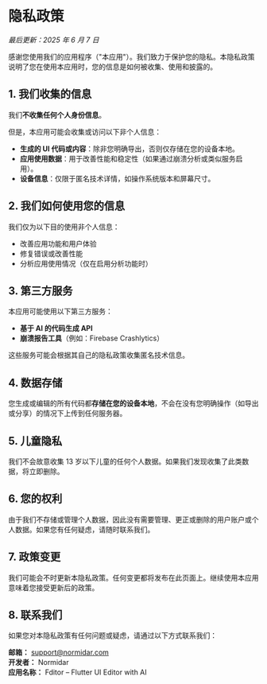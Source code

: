 # 隐私政策

_最后更新：2025 年 6 月 7 日_

感谢您使用我们的应用程序（"本应用"）。我们致力于保护您的隐私。本隐私政策说明了您在使用本应用时，您的信息是如何被收集、使用和披露的。

## 1. 我们收集的信息

我们**不收集任何个人身份信息**。

但是，本应用可能会收集或访问以下非个人信息：

- **生成的 UI 代码或内容**：除非您明确导出，否则仅存储在您的设备本地。
- **应用使用数据**：用于改善性能和稳定性（如果通过崩溃分析或类似服务启用）。
- **设备信息**：仅限于匿名技术详情，如操作系统版本和屏幕尺寸。

## 2. 我们如何使用您的信息

我们仅为以下目的使用非个人信息：

- 改善应用功能和用户体验
- 修复错误或改善性能
- 分析应用使用情况（仅在启用分析功能时）

## 3. 第三方服务

本应用可能使用以下第三方服务：

- **基于 AI 的代码生成 API**
- **崩溃报告工具**（例如：Firebase Crashlytics）

这些服务可能会根据其自己的隐私政策收集匿名技术信息。

## 4. 数据存储

您生成或编辑的所有代码都**存储在您的设备本地**，不会在没有您明确操作（如导出或分享）的情况下上传到任何服务器。

## 5. 儿童隐私

我们不会故意收集 13 岁以下儿童的任何个人数据。如果我们发现收集了此类数据，将立即删除。

## 6. 您的权利

由于我们不存储或管理个人数据，因此没有需要管理、更正或删除的用户账户或个人数据。如果您有任何疑虑，请随时联系我们。

## 7. 政策变更

我们可能会不时更新本隐私政策。任何变更都将发布在此页面上。继续使用本应用意味着您接受更新后的政策。

## 8. 联系我们

如果您对本隐私政策有任何问题或疑虑，请通过以下方式联系我们：

**邮箱：** support@normidar.com  
**开发者：** Normidar  
**应用名称：** Fditor – Flutter UI Editor with AI
